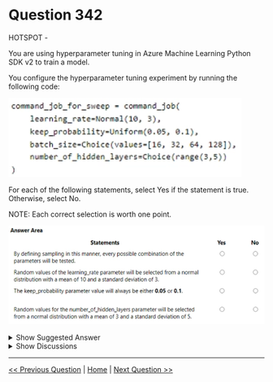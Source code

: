 # Question 342

HOTSPOT -

You are using hyperparameter tuning in Azure Machine Learning Python SDK v2 to train a model.

You configure the hyperparameter tuning experiment by running the following code:

![Question Image](../images/q342_q_image521.png)

For each of the following statements, select Yes if the statement is true. Otherwise, select No.

NOTE: Each correct selection is worth one point.

![Question Image](../images/q342_q_image522.png)

<details>
  <summary>Show Suggested Answer</summary>

<img src="../images/q342_ans_0_image616.png" alt="Answer Image"><br>

</details>

<details>
  <summary>Show Discussions</summary>

<blockquote><p><strong>phdykd</strong> <code>(Fri 26 Jan 2024 19:55)</code> - <em>Upvotes: 8</em></p><p>NO, YES, NO, NO</p></blockquote>
<blockquote><p><strong>BR_CS</strong> <code>(Sat 17 Feb 2024 12:39)</code> - <em>Upvotes: 5</em></p><p>NO, YES, NO, NO</p></blockquote>
<blockquote><p><strong>Matt2000</strong> <code>(Fri 02 Aug 2024 06:43)</code> - <em>Upvotes: 1</em></p><p>A is false. Grid sampling (the only way to exhaustively search all combinations of parameters) only allows for Choice(...). Reference: https://learn.microsoft.com/en-us/azure/machine-learning/how-to-tune-hyperparameters?view=azureml-api-2</p></blockquote>
<blockquote><p><strong>robdale</strong> <code>(Tue 30 Apr 2024 18:57)</code> - <em>Upvotes: 1</em></p><p>the keep_probability parameter value will always be either 0.05 ot 0.1: NO.

The keep_probability parameter value will not always be either 0.05 or 0.1 based on the code. The keep_probability is defined with a Uniform distribution ranging from 0.05 to 0.1. This means that during hyperparameter tuning, the value of keep_probability can take on any value between 0.05 and 0.1, and it will not necessarily be limited to just these two specific values.

The Uniform distribution will sample values uniformly within the specified range, so you may get values like 0.06, 0.07, 0.08, and so on during the hyperparameter tuning experiment. It will not be constrained to only 0.05 or 0.1.</p></blockquote>

<blockquote><p><strong>vmcompra</strong> <code>(Fri 29 Dec 2023 11:54)</code> - <em>Upvotes: 4</em></p><p>A. NO -&gt; As Uniform option is used in &quot;keep_probability&quot; param, Random or Bayesian should be used, and NOT all the combinations will be tested.

The rest are OK: B.YES, C.NO, D.NO</p></blockquote>

<blockquote><p><strong>barb4ever2002</strong> <code>(Wed 27 Dec 2023 11:26)</code> - <em>Upvotes: 2</em></p><p>according to chat gtp:
a. No. By defining the sampling in this manner, not every possible combination of the parameters will be tested. Instead, the hyperparameter tuning experiment will use different sampling techniques to explore the hyperparameter space efficiently.

b. Yes. Random values of the learning_rate parameter will be selected from a normal distribution with a mean of 10 and a standard deviation of 3.

c. Yes. The keep_probability parameter value will always be either 0.05 or 0.1 because it is defined as a uniform distribution between these two values.

d. No. The number_of_hidden_layers parameter is defined as a choice between the values of 3 and 4, not as a normal distribution.</p></blockquote>

<blockquote><p><strong>vv_bb</strong> <code>(Tue 21 May 2024 20:47)</code> - <em>Upvotes: 1</em></p><p>Agree with everything except for the c.

It should be NO, as Uniform(0.05, 0.1) means it will generate value in the range between 0.05 and 0.1 with uniform distribution

https://learn.microsoft.com/en-us/azure/machine-learning/how-to-tune-hyperparameters?view=azureml-api-2#continuous-hyperparameters</p></blockquote>

</details>

---

[<< Previous Question](question_341.md) | [Home](../index.md) | [Next Question >>](question_343.md)
